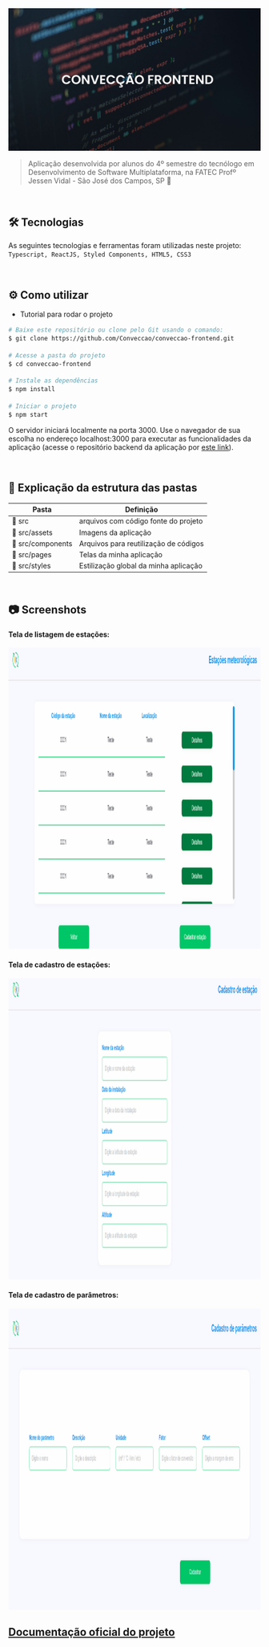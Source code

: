 <img src = "https://github.com/Conveccao/conveccao-frontend/blob/develop/docs/convec%C3%A7%C3%A3o-frontend.png">

> Aplicação desenvolvida por alunos do 4º semestre do tecnólogo em Desenvolvimento de Software Multiplataforma, na FATEC Profº Jessen Vidal - São José dos Campos, SP :rocket:

</br>

## :hammer_and_wrench: Tecnologias

As seguintes tecnologias e ferramentas foram utilizadas neste projeto: `Typescript, ReactJS, Styled Components, HTML5, CSS3`

</br>

## :gear: Como utilizar

- Tutorial para rodar o projeto

```bash
# Baixe este repositório ou clone pelo Git usando o comando:
$ git clone https://github.com/Conveccao/conveccao-frontend.git

# Acesse a pasta do projeto
$ cd conveccao-frontend

# Instale as dependências
$ npm install

# Iniciar o projeto
$ npm start


```
O servidor iniciará localmente na porta 3000. Use o navegador de sua escolha no endereço localhost:3000 para executar as funcionalidades da aplicação (acesse o repositório backend da aplicação por [este link](https://github.com/Conveccao/conveccao-backend)).

</br>

## 📁 Explicação da estrutura das pastas

| Pasta                                                       | Definição                                                                       |
| ----------------------------------------------------------- | ------------------------------------------------------------------------------- |
| :open_file_folder: src                               | arquivos com código fonte do projeto |
| :open_file_folder: src/assets                          | Imagens da aplicação|
| :open_file_folder: src/components | Arquivos para reutilização de códigos |
| :open_file_folder: src/pages | Telas da minha aplicação |
| :open_file_folder: src/styles | Estilização global da minha aplicação |

</br>

## 📷 Screenshots

#### Tela de listagem de estações:
<img width="2500px" height="600px" src="https://github.com/Conveccao/conveccao-frontend/blob/develop/docs/tela-lista-sensores.png">
</br>

#### Tela de cadastro de estações:
<img width="2500px" height="600px" src="https://github.com/Conveccao/conveccao-frontend/blob/develop/docs/tela-cadastro-estacao.png">
</br>

#### Tela de cadastro de parâmetros:
<img width="2500px" height="600px" src="https://github.com/Conveccao/conveccao-frontend/blob/develop/docs/tela-cadastro-parametros.png">
</br>

## [Documentação oficial do projeto](https://github.com/Conveccao/conveccao-documentacao)

<br>
